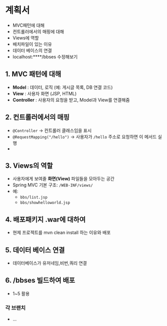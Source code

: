 # 계획서

- MVC패턴에 대해
- 컨트롤러에서의 매핑에 대해
- Views에 역할
- 배치파일이 있는 이유
- 데이터 베이스의 연결
- localhost:\*\*\*\*/bbses 수정해보기

## 1. MVC 패턴에 대해

- **Model** : 데이터, 로직 (예: 게시글 목록, DB 연결 코드)
- **View** : 사용자 화면 (JSP, HTML)
- **Controller** : 사용자의 요청을 받고, Model과 View를 연결해줌

## 2. 컨트롤러에서의 매핑

- `@Controller` → 컨트롤러 클래스임을 표시
- `@RequestMapping("/hello")` → 사용자가 `/hello` 주소로 요청하면 이 메서드 실행
-

## 3. Views의 역할

- 사용자에게 보여줄 **화면(View)** 파일들을 모아두는 공간
- Spring MVC 기본 구조: `/WEB-INF/views/`
- 예:
  - `bbs/list.jsp`
  - `bbs/showhelloworld.jsp`

## 4. 배포패키지 .war에 대하여

- 현제 프로젝트를 mvn clean install 하는 이유와 배포

## 5. 데이터 베이스 연결

- 데이터베이스가 유저네임,비번,쿼리 연결

## 6. /bbses 빌드하여 배포

- 1~5 활용

### 각 브랜치

- ...
